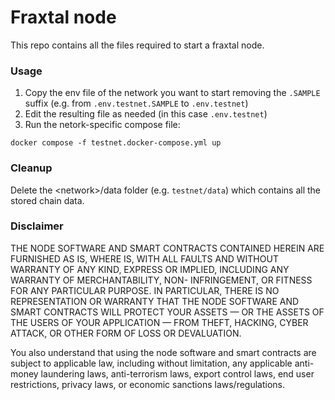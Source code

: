 # Fraxtal node

This repo contains all the files required to start a fraxtal node.

### Usage

1. Copy the env file of the network you want to start removing the `.SAMPLE` suffix (e.g. from `.env.testnet.SAMPLE` to `.env.testnet`)
2. Edit the resulting file as needed (in this case `.env.testnet`)
3. Run the netork-specific compose file:

```
docker compose -f testnet.docker-compose.yml up
```

### Cleanup

Delete the \<network>/data folder (e.g. `testnet/data`) which contains all the stored chain data.

### Disclaimer

THE NODE SOFTWARE AND SMART CONTRACTS CONTAINED HEREIN ARE FURNISHED AS IS, WHERE IS, WITH ALL FAULTS AND WITHOUT WARRANTY OF ANY KIND, EXPRESS OR IMPLIED, INCLUDING ANY WARRANTY OF MERCHANTABILITY, NON- INFRINGEMENT, OR FITNESS FOR ANY PARTICULAR PURPOSE. IN PARTICULAR, THERE IS NO REPRESENTATION OR WARRANTY THAT THE NODE SOFTWARE AND SMART CONTRACTS WILL PROTECT YOUR ASSETS — OR THE ASSETS OF THE USERS OF YOUR APPLICATION — FROM THEFT, HACKING, CYBER ATTACK, OR OTHER FORM OF LOSS OR DEVALUATION.

You also understand that using the node software and smart contracts are subject to applicable law, including without limitation, any applicable anti-money laundering laws, anti-terrorism laws, export control laws, end user restrictions, privacy laws, or economic sanctions laws/regulations.
